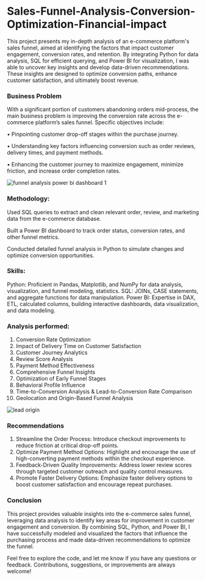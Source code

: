 # Sales-Funnel-Analysis-Conversion-Optimization-Financial-impact
This project presents my in-depth analysis of an e-commerce platform's sales funnel, aimed at identifying the factors that impact customer engagement, conversion rates, and retention. By integrating Python for data analysis, SQL for efficient querying, and Power BI for visualization, I was able to uncover key insights and develop data-driven recommendations. These insights are designed to optimize conversion paths, enhance customer satisfaction, and ultimately boost revenue.

### Business Problem
With a significant portion of customers abandoning orders mid-process, the main business problem is improving the conversion rate across the e-commerce platform’s sales funnel. Specific objectives include:

•	Pinpointing customer drop-off stages within the purchase journey.

•	Understanding key factors influencing conversion such as order reviews, delivery times, and payment methods.

•	Enhancing the customer journey to maximize engagement, minimize friction, and increase order completion rates.

![funnel analysis power bi dashboard 1](https://github.com/user-attachments/assets/1709dece-0ba8-4c23-8038-1a9409eb0be5)

### Methodology:
Used SQL queries to extract and clean relevant order, review, and marketing data from the e-commerce database.

Built a Power BI dashboard to track order status, conversion rates, and other funnel metrics.

Conducted detailed funnel analysis in Python to simulate changes and optimize conversion opportunities.

### Skills:
Python: Proficient in Pandas, Matplotlib, and NumPy for data analysis, visualization, and funnel modeling, statistics.
SQL: JOINs, CASE statements, and aggregate functions for data manipulation.
Power BI: Expertise in DAX, ETL, calculated columns, building interactive dashboards, data visualization, and data modeling.

### Analysis performed:
1. Conversion Rate Optimization
2. Impact of Delivery Time on Customer Satisfaction
3. Customer Journey Analytics
4. Review Score Analysis
5. Payment Method Effectiveness
6. Comprehensive Funnel Insights
7. Optimization of Early Funnel Stages
8. Behavioral Profile Influence
9. Time-to-Conversion Analysis & Lead-to-Conversion Rate Comparison
10. Geolocation and Origin-Based Funnel Analysis

![lead origin](https://github.com/user-attachments/assets/ff4aa851-a5d5-4e05-8157-5c5240f49f10)

### Recommendations
1.	Streamline the Order Process: Introduce checkout improvements to reduce friction at critical drop-off points.
2.	Optimize Payment Method Options: Highlight and encourage the use of high-converting payment methods within the checkout experience.
3.	Feedback-Driven Quality Improvements: Address lower review scores through targeted customer outreach and quality control measures.
4.	Promote Faster Delivery Options: Emphasize faster delivery options to boost customer satisfaction and encourage repeat purchases.

### Conclusion
This project provides valuable insights into the e-commerce sales funnel, leveraging data analysis to identify key areas for improvement in customer engagement and conversion. By combining SQL, Python, and Power BI, I have successfully modeled and visualized the factors that influence the purchasing process and made data-driven recommendations to optimize the funnel.

Feel free to explore the code, and let me know if you have any questions or feedback. Contributions, suggestions, or improvements are always welcome!

